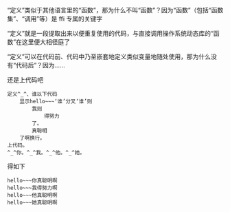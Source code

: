 “定义”类似于其他语言里的“函数”，那为什么不叫“函数”？因为“函数”（包括“函数集”、“调用”等）是 ffi 专属的关键字

“定义”就是一段提取出来以便重复使用的代码，与直接调用操作系统动态库的“函数”在这里便大相径庭了

“定义”可以在代码前、代码中乃至嵌套地定义类似变量地随处使用，那为什么没有“代码后”？因为……

还是上代码吧

```
定义^_^、谁以下代码
	显示hello~~~‘谁’分叉‘谁’则
		我则
			得努力
		了。
		真聪明
	了啊换行。
上代码。
^_^你。^_^我。^_^他。^_^她。
```

得如下

```
hello~~~你真聪明啊
hello~~~我得努力啊
hello~~~他真聪明啊
hello~~~她真聪明啊
```
